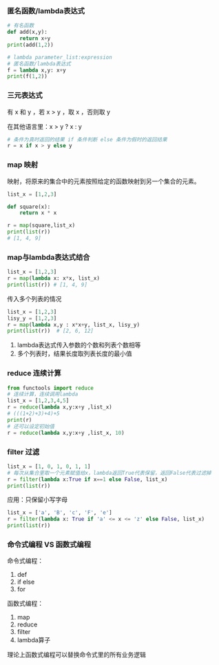 ### 匿名函数/lambda表达式

```python
# 有名函数
def add(x,y):
    return x+y
print(add(1,2))

# lambda parameter_list:expression
# 匿名函数/lambda表达式
f = lambda x,y: x+y
print(f(1,2))
```

### 三元表达式

有 x 和 y ，若 x > y ，取 x ，否则取 y

在其他语言里：x > y ? x : y

```python
# 条件为真时返回的结果 if 条件判断 else 条件为假时的返回结果
r = x if x > y else y
```

### map 映射

映射，将原来的集合中的元素按照给定的函数映射到另一个集合的元素。

```python
list_x = [1,2,3]

def square(x):
    return x * x

r = map(square,list_x)
print(list(r))
# [1, 4, 9]
```

### map与lambda表达式结合

```python
list_x = [1,2,3]
r = map(lambda x: x*x, list_x)
print(list(r)) # [1, 4, 9]
```

传入多个列表的情况

```python
list_x = [1,2,3]
lisy_y = [1,2,3]
r = map(lambda x,y : x*x+y, list_x, lisy_y)
print(list(r))  # [2, 6, 12]
```

1. lambda表达式传入参数的个数和列表个数相等
2. 多个列表时，结果长度取列表长度的最小值

### reduce 连续计算

```python
from functools import reduce
# 连续计算，连续调用lambda
list_x = [1,2,3,4,5]
r = reduce(lambda x,y:x+y ,list_x)
# (((1+2)+3)+4)+5
print(r)
# 还可以设定初始值
r = reduce(lambda x,y:x+y ,list_x, 10)
```

### filter 过滤

```python
list_x = [1, 0, 1, 0, 1, 1]
# 每次从集合里取一个元素赋值给x，lambda返回True代表保留，返回False代表过滤掉
r = filter(lambda x:True if x==1 else False, list_x)
print(list(r))
```

应用：只保留小写字母

```python
list_x = ['a', 'B', 'c', 'F', 'e']
r = filter(lambda x: True if 'a' <= x <= 'z' else False, list_x)
print(list(r))
```

### 命令式编程 VS 函数式编程

命令式编程：

1. def
2. if else
3. for

函数式编程：

1. map
2. reduce
3. filter
4. lambda算子

理论上函数式编程可以替换命令式里的所有业务逻辑